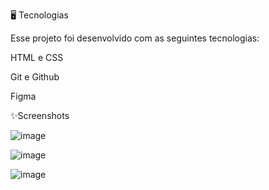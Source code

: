 🖥️ Tecnologias

Esse projeto foi desenvolvido com as seguintes tecnologias:

HTML e CSS

Git e Github

Figma

✨Screenshots



![image](https://github.com/rafaeldotdev/portifolio-task/assets/83291276/a1eecf80-5664-4c03-a571-7f7081e5230a)


![image](https://github.com/rafaeldotdev/portifolio-task/assets/83291276/aa52f47a-3115-46a9-ae36-87a029e28a4a)



![image](https://github.com/rafaeldotdev/portifolio-task/assets/83291276/37c8bff9-0296-4b31-ac61-2f86c1cd4828)
